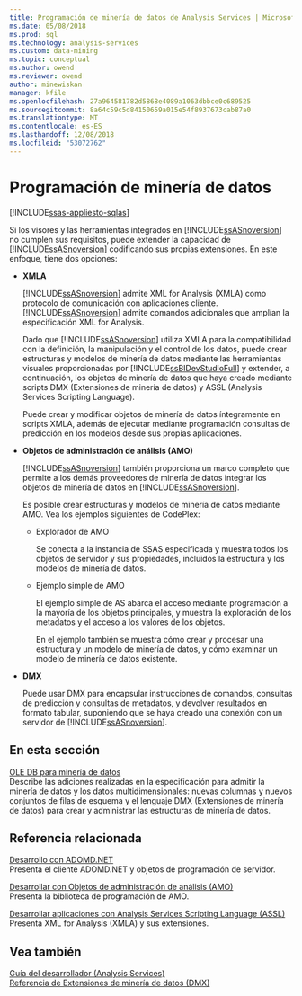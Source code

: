 ```yaml
---
title: Programación de minería de datos de Analysis Services | Microsoft Docs
ms.date: 05/08/2018
ms.prod: sql
ms.technology: analysis-services
ms.custom: data-mining
ms.topic: conceptual
ms.author: owend
ms.reviewer: owend
author: minewiskan
manager: kfile
ms.openlocfilehash: 27a964581782d5868e4089a1063dbbce0c689525
ms.sourcegitcommit: 8a64c59c5d84150659a015e54f8937673cab87a0
ms.translationtype: MT
ms.contentlocale: es-ES
ms.lasthandoff: 12/08/2018
ms.locfileid: "53072762"
---
```

# <a name="data-mining-programming"></a>Programación de minería de datos
[!INCLUDE[ssas-appliesto-sqlas](../includes/ssas-appliesto-sqlas.md)]

  Si los visores y las herramientas integrados en [!INCLUDE[ssASnoversion](../includes/ssasnoversion-md.md)] no cumplen sus requisitos, puede extender la capacidad de [!INCLUDE[ssASnoversion](../includes/ssasnoversion-md.md)] codificando sus propias extensiones. En este enfoque, tiene dos opciones:  
  
-   **XMLA**  
  
     [!INCLUDE[ssASnoversion](../includes/ssasnoversion-md.md)] admite XML for Analysis (XMLA) como protocolo de comunicación con aplicaciones cliente. [!INCLUDE[ssASnoversion](../includes/ssasnoversion-md.md)] admite comandos adicionales que amplían la especificación XML for Analysis.  
  
     Dado que [!INCLUDE[ssASnoversion](../includes/ssasnoversion-md.md)] utiliza XMLA para la compatibilidad con la definición, la manipulación y el control de los datos, puede crear estructuras y modelos de minería de datos mediante las herramientas visuales proporcionadas por [!INCLUDE[ssBIDevStudioFull](../includes/ssbidevstudiofull-md.md)] y extender, a continuación, los objetos de minería de datos que haya creado mediante scripts DMX (Extensiones de minería de datos) y ASSL (Analysis Services Scripting Language).  
  
     Puede crear y modificar objetos de minería de datos íntegramente en scripts XMLA, además de ejecutar mediante programación consultas de predicción en los modelos desde sus propias aplicaciones.  
  
-   **Objetos de administración de análisis (AMO)**  
  
     [!INCLUDE[ssASnoversion](../includes/ssasnoversion-md.md)] también proporciona un marco completo que permite a los demás proveedores de minería de datos integrar los objetos de minería de datos en [!INCLUDE[ssASnoversion](../includes/ssasnoversion-md.md)].  
  
     Es posible crear estructuras y modelos de minería de datos mediante AMO. Vea los ejemplos siguientes de CodePlex:  
  
    -   Explorador de AMO  
  
         Se conecta a la instancia de SSAS especificada y muestra todos los objetos de servidor y sus propiedades, incluidos la estructura y los modelos de minería de datos.  
  
    -   Ejemplo simple de AMO  
  
         El ejemplo simple de AS abarca el acceso mediante programación a la mayoría de los objetos principales, y muestra la exploración de los metadatos y el acceso a los valores de los objetos.  
  
         En el ejemplo también se muestra cómo crear y procesar una estructura y un modelo de minería de datos, y cómo examinar un modelo de minería de datos existente.  
  
-   **DMX**  
  
     Puede usar DMX para encapsular instrucciones de comandos, consultas de predicción y consultas de metadatos, y devolver resultados en formato tabular, suponiendo que se haya creado una conexión con un servidor de [!INCLUDE[ssASnoversion](../includes/ssasnoversion-md.md)].  
  
## <a name="in-this-section"></a>En esta sección  
 [OLE DB para minería de datos](../analysis-services/data-mining-programming-ole-db.md)  
 Describe las adiciones realizadas en la especificación para admitir la minería de datos y los datos multidimensionales: nuevas columnas y nuevos conjuntos de filas de esquema y el lenguaje DMX (Extensiones de minería de datos) para crear y administrar las estructuras de minería de datos.  
  
## <a name="related-reference"></a>Referencia relacionada  
 [Desarrollo con ADOMD.NET](../analysis-services/multidimensional-models/adomd-net/developing-with-adomd-net.md)  
 Presenta el cliente ADOMD.NET y objetos de programación de servidor.  
  
 [Desarrollar con Objetos de administración de análisis &#40;AMO&#41;](../analysis-services/multidimensional-models/analysis-management-objects/developing-with-analysis-management-objects-amo.md)  
 Presenta la biblioteca de programación de AMO.  
  
 [Desarrollar aplicaciones con Analysis Services Scripting Language &#40;ASSL&#41;](../analysis-services/multidimensional-models/scripting-language-assl/developing-with-analysis-services-scripting-language-assl.md)  
 Presenta XML for Analysis (XMLA) y sus extensiones.  
  
## <a name="see-also"></a>Vea también  
 [Guía del desarrollador (Analysis Services)](../analysis-services/analysis-services-developer-documentation.md)   
 [Referencia de Extensiones de minería de datos &#40;DMX&#41;](../dmx/data-mining-extensions-dmx-reference.md)  
  
  
